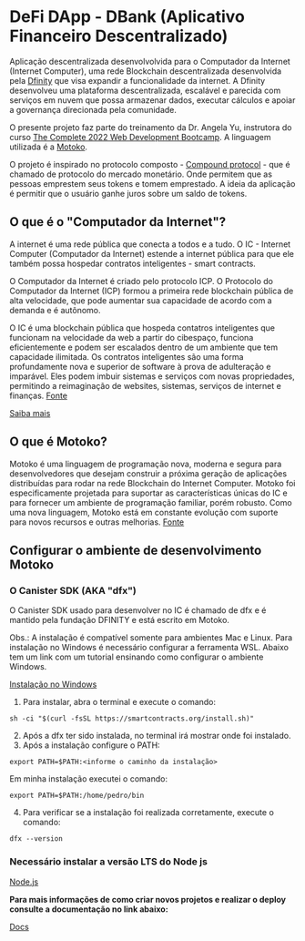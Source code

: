 # DeFi DApp - DBank (Aplicativo Financeiro Descentralizado)

Aplicação descentralizada desenvolvolvida para o Computador da Internet (Internet Computer), uma rede Blockchain descentralizada desenvolvida pela [Dfinity](https://dfinity.org/) que visa expandir a funcionalidade da internet. A Dfinity desenvolveu uma plataforma descentralizada, escalável e parecida com serviços em nuvem que possa armazenar dados, executar cálculos e apoiar a governança direcionada pela comunidade.

O presente projeto faz parte do treinamento da Dr. Angela Yu, instrutora do curso [The Complete 2022 Web Development Bootcamp](https://www.udemy.com/course/the-complete-web-development-bootcamp/). A linguagem utilizada é a [Motoko](https://smartcontracts.org/docs/language-guide/motoko.html).

O projeto é inspirado no protocolo composto - [Compound protocol](https://compound.finance/) - que é chamado de protocolo do mercado monetário. Onde permitem que as pessoas emprestem seus tokens e tomem emprestado. A ideia da aplicação é permitir que o usuário ganhe juros sobre um saldo de tokens.

## O que é o "Computador da Internet"?
A internet é uma rede pública que conecta a todos e a tudo. O IC - Internet Computer (Computador da Internet) estende a internet pública para que ele também possa hospedar contratos inteligentes - smart contracts.

O Computador da Internet é criado pelo protocolo ICP. O Protocolo do Computador da Internet (ICP) formou a primeira rede blockchain pública de alta velocidade, que pode aumentar sua capacidade de acordo com a demanda e é autônomo.

O IC é uma blockchain pública que hospeda contatros inteligentes que funcionam na velocidade da web a partir do cibespaço, funciona eficientemente e podem ser escalados dentro de um ambiente que tem capacidade ilimitada. Os contratos inteligentes são uma forma profundamente nova e superior de software à prova de adulteração e imparável. Eles podem imbuir sistemas e serviços com novas propriedades, permitindo a reimaginação de websites, sistemas, serviços de internet e finanças. [Fonte](https://internetcomputer.org/)

[Saiba mais](https://github.com/dfinity/ic)

## O que é Motoko?
Motoko é uma linguagem de programação nova, moderna e segura para desenvolvedores que desejam construir a próxima geração de aplicações distribuídas para rodar na rede Blockchain do Internet Computer. Motoko foi especificamente projetada para suportar as características únicas do IC e para fornecer um ambiente de programação familiar, porém robusto.  Como uma nova linguagem, Motoko está em constante evolução com suporte para novos recursos e outras melhorias. [Fonte](https://smartcontracts.org/docs/language-guide/motoko.html)

## Configurar o ambiente de desenvolvimento Motoko
### O Canister SDK (AKA "dfx")
O Canister  SDK usado para desenvolver no IC é chamado de dfx e é mantido pela fundação DFINITY e está escrito em Motoko.

Obs.: A instalação é compatível somente para ambientes Mac e Linux. Para instalação no Windows é necessário configurar a ferramenta WSL. Abaixo tem um link com um tutorial ensinando como configurar o ambiente Windows.

[Instalação no Windows](https://docs.google.com/document/d/e/2PACX-1vTNicu-xuf4EiLAehHIqgfpjAnPjzqMGT-xpZVvYaAWNyvzYK_Ceve_me4PVRIxpzH7ea5PAX9NxGwY/pub)

1. Para instalar, abra o terminal e execute o comando: 

```
sh -ci "$(curl -fsSL https://smartcontracts.org/install.sh)"
```
2. Após a dfx ter sido instalada, no terminal irá mostrar onde foi instalado.
3. Após a instalação configure o PATH:

```
export PATH=$PATH:<informe o caminho da instalação>
```
Em minha instalação executei o comando:

```
export PATH=$PATH:/home/pedro/bin
```
4. Para verificar se a instalação foi realizada corretamente, execute o comando:
```
dfx --version
```
### Necessário instalar a versão LTS do Node js
[Node.js](https://nodejs.org/en/)

**Para mais informações de como criar novos projetos e realizar o deploy consulte a documentação no link abaixo:**

[Docs](https://smartcontracts.org/docs/quickstart/quickstart-intro.html)
